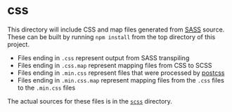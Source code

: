 # css
This directory will include CSS and map files generated from [SASS](http://sass-lang.com/) source.  These can be built by running `npm install` from the top directory of this project.

* Files ending in `.css` represent output from SASS transpiling
* Files ending in `.css.map` represent mapping files from CSS to SCSS
* Files ending in `.min.css` represent files that were processed by [postcss](https://github.com/postcss/postcss)
* Files ending in `.min.css.map` represent mapping files from the `.css` files to the `.min.css` files

The actual sources for these files is in the [`scss`](../scss) directory.